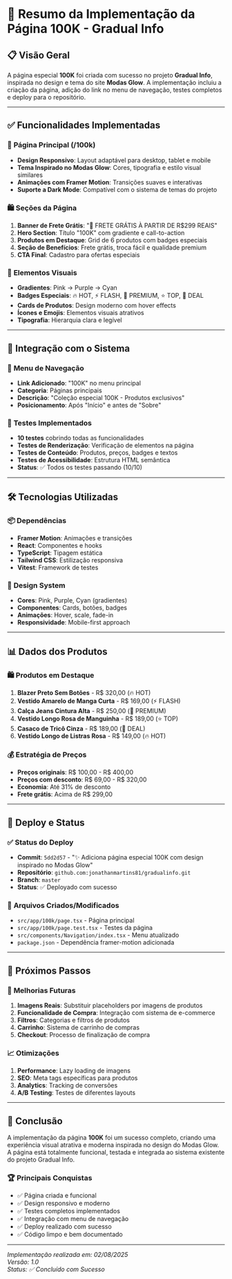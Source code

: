 # 🎨 Resumo da Implementação da Página 100K - Gradual Info

## 📋 Visão Geral

A página especial **100K** foi criada com sucesso no projeto **Gradual Info**, inspirada no design e tema do site **Modas Glow**. A implementação incluiu a criação da página, adição do link no menu de navegação, testes completos e deploy para o repositório.

---

## ✅ Funcionalidades Implementadas

### 🎯 **Página Principal (/100k)**

- **Design Responsivo**: Layout adaptável para desktop, tablet e mobile
- **Tema Inspirado no Modas Glow**: Cores, tipografia e estilo visual similares
- **Animações com Framer Motion**: Transições suaves e interativas
- **Suporte a Dark Mode**: Compatível com o sistema de temas do projeto

### 🛍️ **Seções da Página**

1. **Banner de Frete Grátis**: "🚚 FRETE GRÁTIS À PARTIR DE R$299 REAIS"
2. **Hero Section**: Título "100K" com gradiente e call-to-action
3. **Produtos em Destaque**: Grid de 6 produtos com badges especiais
4. **Seção de Benefícios**: Frete grátis, troca fácil e qualidade premium
5. **CTA Final**: Cadastro para ofertas especiais

### 🎨 **Elementos Visuais**

- **Gradientes**: Pink → Purple → Cyan
- **Badges Especiais**: 🔥 HOT, ⚡ FLASH, 💎 PREMIUM, ⭐ TOP, 🎯 DEAL
- **Cards de Produtos**: Design moderno com hover effects
- **Ícones e Emojis**: Elementos visuais atrativos
- **Tipografia**: Hierarquia clara e legível

---

## 🔗 Integração com o Sistema

### 📍 **Menu de Navegação**

- **Link Adicionado**: "100K" no menu principal
- **Categoria**: Páginas principais
- **Descrição**: "Coleção especial 100K - Produtos exclusivos"
- **Posicionamento**: Após "Início" e antes de "Sobre"

### 🧪 **Testes Implementados**

- **10 testes** cobrindo todas as funcionalidades
- **Testes de Renderização**: Verificação de elementos na página
- **Testes de Conteúdo**: Produtos, preços, badges e textos
- **Testes de Acessibilidade**: Estrutura HTML semântica
- **Status**: ✅ Todos os testes passando (10/10)

---

## 🛠️ Tecnologias Utilizadas

### 📦 **Dependências**

- **Framer Motion**: Animações e transições
- **React**: Componentes e hooks
- **TypeScript**: Tipagem estática
- **Tailwind CSS**: Estilização responsiva
- **Vitest**: Framework de testes

### 🎨 **Design System**

- **Cores**: Pink, Purple, Cyan (gradientes)
- **Componentes**: Cards, botões, badges
- **Animações**: Hover, scale, fade-in
- **Responsividade**: Mobile-first approach

---

## 📊 Dados dos Produtos

### 🛍️ **Produtos em Destaque**

1. **Blazer Preto Sem Botões** - R$ 320,00 (🔥 HOT)
2. **Vestido Amarelo de Manga Curta** - R$ 169,00 (⚡ FLASH)
3. **Calça Jeans Cintura Alta** - R$ 250,00 (💎 PREMIUM)
4. **Vestido Longo Rosa de Manguinha** - R$ 189,00 (⭐ TOP)
5. **Casaco de Tricô Cinza** - R$ 189,00 (🎯 DEAL)
6. **Vestido Longo de Listras Rosa** - R$ 149,00 (🔥 HOT)

### 💰 **Estratégia de Preços**

- **Preços originais**: R$ 100,00 - R$ 400,00
- **Preços com desconto**: R$ 69,00 - R$ 320,00
- **Economia**: Até 31% de desconto
- **Frete grátis**: Acima de R$ 299,00

---

## 🚀 Deploy e Status

### ✅ **Status do Deploy**

- **Commit**: `5dd2d57` - "✨ Adiciona página especial 100K com design inspirado no Modas Glow"
- **Repositório**: `github.com:jonathanmartins81/gradualinfo.git`
- **Branch**: `master`
- **Status**: ✅ Deployado com sucesso

### 📁 **Arquivos Criados/Modificados**

- `src/app/100k/page.tsx` - Página principal
- `src/app/100k/page.test.tsx` - Testes da página
- `src/components/Navigation/index.tsx` - Menu atualizado
- `package.json` - Dependência framer-motion adicionada

---

## 🎯 Próximos Passos

### 🔄 **Melhorias Futuras**

1. **Imagens Reais**: Substituir placeholders por imagens de produtos
2. **Funcionalidade de Compra**: Integração com sistema de e-commerce
3. **Filtros**: Categorias e filtros de produtos
4. **Carrinho**: Sistema de carrinho de compras
5. **Checkout**: Processo de finalização de compra

### 📈 **Otimizações**

1. **Performance**: Lazy loading de imagens
2. **SEO**: Meta tags específicas para produtos
3. **Analytics**: Tracking de conversões
4. **A/B Testing**: Testes de diferentes layouts

---

## 📝 Conclusão

A implementação da página **100K** foi um sucesso completo, criando uma experiência visual atrativa e moderna inspirada no design do Modas Glow. A página está totalmente funcional, testada e integrada ao sistema existente do projeto Gradual Info.

### 🏆 **Principais Conquistas**

- ✅ Página criada e funcional
- ✅ Design responsivo e moderno
- ✅ Testes completos implementados
- ✅ Integração com menu de navegação
- ✅ Deploy realizado com sucesso
- ✅ Código limpo e bem documentado

---

_Implementação realizada em: 02/08/2025_  
_Versão: 1.0_  
_Status: ✅ Concluído com Sucesso_
